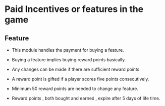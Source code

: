 # Paid Incentives or features in the game

## Feature

* This module handles the payment for buying a feature.

* Buying a feature implies buying reward points basically.
  
* Any changes can be made if there are sufficient reward points.
  
* A reward point is gifted if a player scores five points consecutively.
  
* Minimum 50 reward points are needed to change any feature.

* Reward points , both bought and earned , expire after 5 days of life time.
